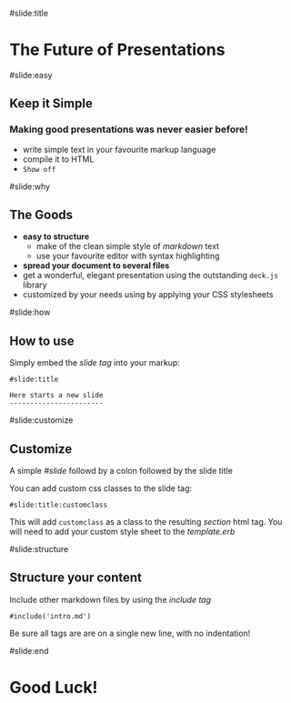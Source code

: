 #slide:title

The Future of Presentations
===========================


#slide:easy

Keep it Simple
--------------

### Making good presentations was never easier before!

- write simple text in your favourite markup language
- compile it to HTML
- `Show off`

#slide:why

The Goods
---------

- **easy to structure**
  + make of the clean simple style of *markdown* text
  + use your favourite editor with syntax highlighting
- **spread your document to several files**
- get a wonderful, elegant presentation using the outstanding `deck.js` library
- customized by your needs using by applying your CSS stylesheets

#slide:how

How to use
----------

Simply embed the *slide tag* into your markup:

    #slide:title

    Here starts a new slide
    -----------------------

#slide:customize

Customize
---------

A simple *#slide* followd by a colon followed by the slide title

You can add custom css classes to the slide tag:

    #slide:title:customclass

This will add `customclass` as a class to the resulting
*section* html tag.
You will need to add your custom style sheet to the *template.erb*

#slide:structure

Structure your content
----------------------

Include other markdown files by using the *include tag*

    #include('intro.md')

Be sure all tags are are on a single new line, with no
indentation!

#slide:end

Good Luck!
==========

